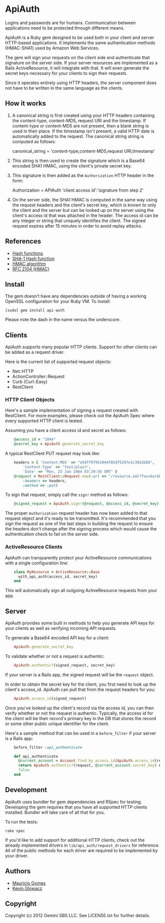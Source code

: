 # ApiAuth #

Logins and passwords are for humans. Communication between applications need to
be protected through different means.

ApiAuth is a Ruby gem designed to be used both in your client and server
HTTP-based applications. It implements the same authentication methods (HMAC-SHA1)
used by Amazon Web Services.

The gem will sign your requests on the client side and authenticate that
signature on the server side. If your server resources are implemented as a
Rails ActiveResource, it will integrate with that. It will even generate the
secret keys necessary for your clients to sign their requests.

Since it operates entirely using HTTP headers, the server component does not
have to be written in the same language as the clients.

## How it works ##

1. A canonical string is first created using your HTTP headers containing the
content-type, content-MD5, request URI and the timestamp. If content-type or
content-MD5 are not present, then a blank string is used in their place. If the
timestamp isn't present, a valid HTTP date is automatically added to the
request. The canonical string string is computed as follows:

    canonical_string = 'content-type,content-MD5,request URI,timestamp'

2. This string is then used to create the signature which is a Base64 encoded
SHA1 HMAC, using the client's private secret key.

3. This signature is then added as the `Authorization` HTTP header in the form:

    Authorization = APIAuth 'client access id':'signature from step 2'

5. On the server side, the SHA1 HMAC is computed in the same way using the
request headers and the client's secret key, which is known to only
the client and the server but can be looked up on the server using the client's
access id that was attached in the header. The access id can be any integer or
string that uniquely identifies the client. The signed request expires after 15
minutes in order to avoid replay attacks.


## References ##

* [Hash functions](http://en.wikipedia.org/wiki/Cryptographic_hash_function)
* [SHA-1 Hash function](http://en.wikipedia.org/wiki/SHA-1)
* [HMAC algorithm](http://en.wikipedia.org/wiki/HMAC)
* [RFC 2104 (HMAC)](http://tools.ietf.org/html/rfc2104)

## Install ##

The gem doesn't have any dependencies outside of having a working OpenSSL
configuration for your Ruby VM. To install:

    [sudo] gem install api-auth

Please note the dash in the name versus the underscore.

## Clients ##

ApiAuth supports many popular HTTP clients. Support for other clients can be
added as a request driver.

Here is the current list of supported request objects:

* Net::HTTP
* ActionController::Request
* Curb (Curl::Easy)
* RestClient

### HTTP Client Objects ###

Here's a sample implementation of signing a request created with RestClient. For
more examples, please check out the ApiAuth Spec where every supported HTTP
client is tested.

Assuming you have a client access id and secret as follows:

``` ruby
    @access_id = "1044"
    @secret_key = ApiAuth.generate_secret_key
```

A typical RestClient PUT request may look like:

``` ruby
    headers = { 'Content-MD5' => "e59ff97941044f85df5297e1c302d260",
        'Content-Type' => "text/plain",
        'Date' => "Mon, 23 Jan 1984 03:29:56 GMT" }
    @request = RestClient::Request.new(:url => "/resource.xml?foo=bar&bar=foo",
        :headers => headers,
        :method => :put)
```

To sign that request, simply call the `sign!` method as follows:

``` ruby
    @signed_request = ApiAuth.sign!(@request, @access_id, @secret_key)
```

The proper `Authorization` request header has now been added to that request
object and it's ready to be transmitted. It's recommended that you sign the
request as one of the last steps in building the request to ensure the headers
don't change after the signing process which would cause the authentication
check to fail on the server side.

### ActiveResource Clients ###

ApiAuth can transparently protect your ActiveResource communications with a
single configuration line:

``` ruby
    class MyResource < ActiveResource::Base
      with_api_auth(access_id, secret_key)
    end
```

This will automatically sign all outgoing ActiveResource requests from your app.

## Server ##

ApiAuth provides some built in methods to help you generate API keys for your
clients as well as verifying incoming API requests.

To generate a Base64 encoded API key for a client:

``` ruby
    ApiAuth.generate_secret_key
```

To validate whether or not a request is authentic:

``` ruby
    ApiAuth.authentic?(signed_request, secret_key)
```

If your server is a Rails app, the signed request will be the `request` object.

In order to obtain the secret key for the client, you first need to look up the
client's access_id. ApiAuth can pull that from the request headers for you:

``` ruby
    ApiAuth.access_id(signed_request)
```

Once you've looked up the client's record via the access id, you can then verify
whether or not the request is authentic. Typically, the access id for the client
will be their record's primary key in the DB that stores the record or some other
public unique identifier for the client.

Here's a sample method that can be used in a `before_filter` if your server is a
Rails app:

``` ruby
    before_filter :api_authenticate

    def api_authenticate
      @current_account = Account.find_by_access_id(ApiAuth.access_id(request))
      return ApiAuth.authentic?(request, @current_account.secret_key) unless @current_account.nil?
      false
    end
```

## Development ##

ApiAuth uses bundler for gem dependencies and RSpec for testing. Developing the
gem requires that you have all supported HTTP clients installed. Bundler will
take care of all that for you.

To run the tests:

    rake spec

If you'd like to add support for additional HTTP clients, check out the already
implemented drivers in `lib/api_auth/request_drivers` for reference. All of
the public methods for each driver are required to be implemented by your driver.

## Authors ##

* [Mauricio Gomes](http://github.com/mgomes)
* [Kevin Glowacz](http://github.com/kjg)

## Copyright ##

Copyright (c) 2012 Gemini SBS LLC. See LICENSE.txt for further details.
